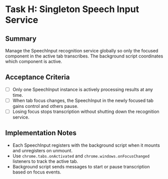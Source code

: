 <!-- Codex task derived from Task H in TASKS.md -->
# Task H: Singleton Speech Input Service

## Summary
Manage the SpeechInput recognition service globally so only the focused component in the active tab transcribes. The background script coordinates which component is active.

## Acceptance Criteria
- [ ] Only one SpeechInput instance is actively processing results at any time.
- [ ] When tab focus changes, the SpeechInput in the newly focused tab gains control and others pause.
- [ ] Losing focus stops transcription without shutting down the recognition service.

## Implementation Notes
- Each SpeechInput registers with the background script when it mounts and unregisters on unmount.
- Use `chrome.tabs.onActivated` and `chrome.windows.onFocusChanged` listeners to track the active tab.
- Background script sends messages to start or pause transcription based on focus events.
